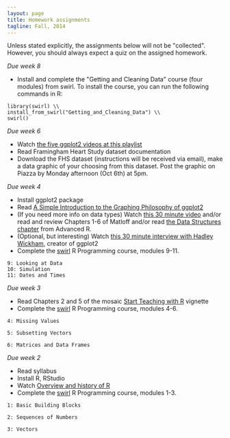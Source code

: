 ```yaml
---
layout: page
title: Homework assignments
tagline: Fall, 2014
---
```




Unless stated explicitly, the assignments below will not be "collected". However, you should always expect a quiz on the assigned homework. 

_Due week 8_

* Install and complete the "Getting and Cleaning Data" course (four modules) from swirl. To install the course, you can run the following commands in R:
```
library(swirl) \\ 
install_from_swirl("Getting_and_Cleaning_Data") \\ 
swirl()
```

<!--
* Use your dataset from the previous week and create an RMarkdown writeup about your dataset. Include the description that you wrote from the previous week's assignment, and also include some descriptive statistics calculated in your document, as well as two figures that illustrate key features of your dataset.

_Due week 7_

* Find a dataset that you are excited about exploring. Write a paragraph summary of what the dataset is. You do not need to hand this in, yet...
* Watch [Principles of Graphics video](https://www.youtube.com/watch?v=6lOvA_y7p7w)
-->

_Due week 6_

* Watch [the five ggplot2 videos at this playlist](https://www.youtube.com/playlist?list=PLjTlxb-wKvXPhZ7tQwlROtFjorSj9tUyZ)
* Read Framingham Heart Study dataset documentation
* Download the FHS dataset (instructions will be received via email), make a data graphic of your choosing from this dataset. Post the graphic on Piazza by Monday afternoon (Oct 6th) at 5pm.

_Due week 4_

* Install ggplot2 package
* Read [A Simple Introduction to the Graphing Philosophy of ggplot2](http://tomhopper.me/2014/03/28/a-simple-introduction-to-the-graphing-philosophy-of-ggplot2/)
* (If you need more info on data types) Watch [this 30 minute video](https://www.youtube.com/watch?v=5AQM-yUX9zg&index=6&list=PLjTlxb-wKvXNSDfcKPFH2gzHGyjpeCZmJ) and/or read and review Chapters 1-6 of Matloff and/or read [the Data Structures chapter](http://adv-r.had.co.nz/Data-structures.html) from Advanced R. 
* (Optional, but interesting) Watch [this 30 minute interview with Hadley Wickham](https://www.youtube.com/watch?v=JxwxefRAu70), creator of ggplot2
* Complete the [swirl](http://swirlstats.com/students.html) R Programming course, modules 9-11.
```
9: Looking at Data           
10: Simulation                
11: Dates and Times 
```

_Due week 3_

* Read Chapters 2 and 5 of the mosaic [Start Teaching with R](http://cran.r-project.org/web/packages/mosaic/vignettes/V2StartTeaching.pdf) vignette
* Complete the [swirl](http://swirlstats.com/students.html) R Programming course, modules 4-6.

```
4: Missing Values
```

```
5: Subsetting Vectors
```

```
6: Matrices and Data Frames
```

_Due week 2_

* Read syllabus
* Install R, RStudio
* Watch [Overview and history of R](https://www.youtube.com/watch?v=kzxHxFHW6hs)
* Complete the [swirl](http://swirlstats.com/students.html) R Programming course, modules 1-3.

```
1: Basic Building Blocks
```

```
2: Sequences of Numbers
```

```
3: Vectors
```

